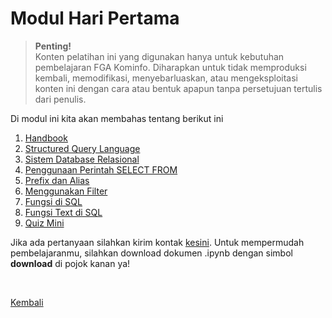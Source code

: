 <h1>Modul Hari Pertama</h1>

>**Penting!**</br>Konten pelatihan ini yang digunakan hanya untuk kebutuhan pembelajaran FGA Kominfo. Diharapkan untuk tidak memproduksi kembali, memodifikasi, menyebarluaskan, atau mengeksploitasi konten ini dengan cara atau bentuk apapun tanpa persetujuan tertulis dari penulis.

<p>Di modul ini kita akan membahas tentang berikut ini</p>
<ol>
    <li><a href="https://github.com/AbelKristanto/kominfofgabatch2/blob/main/day2/FGABatch2DAY2.pdf">Handbook</a></li>
    <li><a href="https://nbviewer.org/github/AbelKristanto/kominfofgabatch2/blob/daa995d9696fd5ae74893e0283470a74d646e4b2/day2/bagian1.ipynb">Structured Query Language</a></li>
    <li><a href="https://nbviewer.org/github/AbelKristanto/kominfofgabatch2/blob/daa995d9696fd5ae74893e0283470a74d646e4b2/day2/bagian2.ipynb">Sistem Database Relasional</a></li>
    <li><a href="https://nbviewer.org/github/AbelKristanto/kominfofgabatch2/blob/daa995d9696fd5ae74893e0283470a74d646e4b2/day2/bagian3.ipynb">Penggunaan Perintah SELECT FROM</a></li>
    <li><a href="https://nbviewer.org/github/AbelKristanto/kominfofgabatch2/blob/daa995d9696fd5ae74893e0283470a74d646e4b2/day2/bagian4.ipynb">Prefix dan Alias</a></li>
    <li><a href="https://nbviewer.org/github/AbelKristanto/kominfofgabatch2/blob/daa995d9696fd5ae74893e0283470a74d646e4b2/day2/bagian5.ipynb">Menggunakan Filter</a></li>
    <li><a href="https://nbviewer.org/github/AbelKristanto/kominfofgabatch2/blob/daa995d9696fd5ae74893e0283470a74d646e4b2/day2/bagian6.ipynb">Fungsi di SQL</a></li>
    <li><a href="https://nbviewer.org/github/AbelKristanto/kominfofgabatch2/blob/daa995d9696fd5ae74893e0283470a74d646e4b2/day2/bagian7.ipynb">Fungsi Text di SQL</a></li>
    <li><a href="https://nbviewer.org/github/AbelKristanto/kominfofgabatch2/blob/daa995d9696fd5ae74893e0283470a74d646e4b2/day2/bagian8.ipynb">Quiz Mini</a></li>
</ol>

Jika ada pertanyaan silahkan kirim kontak [kesini](https://id.linkedin.com/in/abelkristanto/in). Untuk mempermudah pembelajaranmu, silahkan download dokumen .ipynb dengan simbol <b>download</b> di pojok kanan ya!

</br>

[Kembali](https://github.com/AbelKristanto/kominfofgabatch2/blob/main/README.md)
